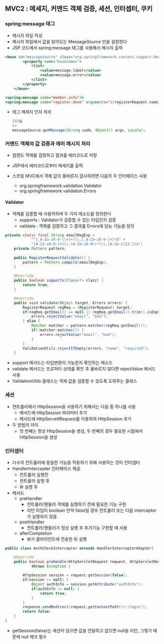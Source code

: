 ## MVC2 : 메세지, 커맨드 객체 검증, 세션, 인터셉터, 쿠키



### spring:message 태그

- 메시지 파일 작성
- 메시지 파일에서 값을 읽어오는 MessageSource 빈을 설정한다
- JSP 코드에서 spring:message 태그를 사용해서 메시지 출력



```xml
<bean id="messageSource" class="org.springframework.context.support.ResourceBundleMessageSource">
		<property name="basenames">
			<list>
				<value>message.label</value>			
				<value>message.error</value>			
			</list>
		</property>
	</bean>
```

```jsp
<spring:message code="member.info"/>
<spring:message code="register.done" arguments="${registerRequest.name}"/<>
```



- 태그 메세지 인자 처리

  ```java
  {0}님
  >>
  messageSource.getMessage(String code, Object[] args, Locale);
  ```



### 커맨드 객체의 값 검증과 에러 메시지 처리

- 컴캔드 객체를 검정하고 결과를 에러코드로 저장
- JSP에서 에러코드로부터 메세지를 출력

- 스프링 MVC에서 객체 값이 올바른지 검사하려면  다음의 두 인터페이스 사용
  - org.springframework.validation.Validator
  - org.springframework.validation.Errors



#### Validator 

- 객체를 검증할 때 사용하하며 두 가지 메소드를 정의한다
  - supports : Validator가 검증할 수 있는 타입인지 검증
  - validate : 객체를 검증하고 그 결과를 Errors에 담능 기능을 정의 

```java
private static final String emailRegExp = 
			"^[_A-Za-z0-9-\\+]+(\\.[_A-Za-z0-9-]+)*@" + 
			"[A-Za-z0-9-]+(\\.[A-Za-z0-9+)*(\\.[A-Za-z]{2,})$";
	private Pattern pattern;
	
	public RegisterRequestValidator() {
		pattern = Pattern.compile(emailRegExp);
	}
	
	@Override
	public boolean supports(Class<?> clazz) {
		return true;
	}

	@Override
	public void validate(Object target, Errors errors) {
		RegisterRequest regReq = (RegisterRequest) target;
		if(regReq.getEmail() == null || regReq.getEmail().trim().isEmpty()) {
			errors.rejectValue("email", "bad");
		} else {
			Matcher matcher = pattern.matcher(regReq.getEmail());
			if(!matcher.matches()) {
				errors.rejectValue("email", "bad");
			}
		}
		ValidationUtils.rejectIfEmpty(errors, "name", "required");
	}
```

- support 메서드는 타입변환이 가능한지 확인하는 메소드
- validate 메서드는 프로퍼티 상태를 확인 후 올바르지 않다면 rejectValue 메서드 사용
- ValidationUtils 클래스는 객체 값을 검증할 수 있도록 도와주는 클래스





### 세션

- 컨트롤러에서 HttpSession을 사용하기 위해서는 다음 중 하나를 사용
  - 메서드에 HttpSession 파라미터 추가
  - 메서드에 HttpServeltRequest를 이용하여 HttpSession 추가
- 두 방법의 차이
  - 첫 번째는 항상 HttpSession을 생성, 두 번째의 경우 필요한 시점에서 HttpSession을 생성



### 인터셉터

- 다수의 컨트롤러에 동일한 기능을 적용하기 위해 사용하는 것이 인터셉터 
- HandlerIntercepter 인터페이스 제공
  - 컨트롤러 실행전
  - 컨트롤러 실행 후
  - 뷰 실행 후
- 메서드 
  - preHandler
    - 컨트롤러/핸들러 객체를 실행하기 전에 필요한 기능 구현
    - 리턴 타입이 boolean 만약 false일 경우 컨트롤러 또는 다음 interceptor가 실행되지 않음
  - postHandler
    - 컨트롤러/핸들러가 정상 실행 후 추가기능 구현할 때 사용
  - afterCompletion
    - 뷰가 클라이언트에 전송한 뒤 실행



```java
public class AuthCheckInterceptor extends HandlerInterceptorAdapter{

	@Override
	public boolean preHandle(HttpServletRequest request, HttpServletResponse response, Object handler)
			throws Exception {
		
		HttpSession session = request.getSession(false);
		if(session != null) {
			Object authInfo = session.getAttribute("authInfo");
			if(authInfo != null) {
				return true;
			}
		}
		response.sendRedirect(request.getContextPath()+"/login");                                                                                                                                                                                
		return false;
	}
}
```

- getSession(false)는 세션이 있으면 값을 전달하고 없으면 null을 리턴, 그렇기 때문에 null 체크 필수

